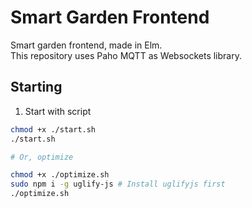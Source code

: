 # Smart Garden Frontend

Smart garden frontend, made in Elm.  
This repository uses Paho MQTT as Websockets library.

## Starting
1. Start with script
```sh
chmod +x ./start.sh
./start.sh

# Or, optimize

chmod +x ./optimize.sh
sudo npm i -g uglify-js # Install uglifyjs first
./optimize.sh
```
